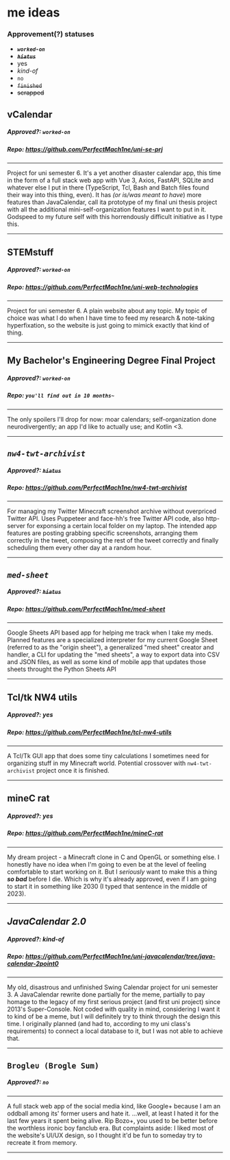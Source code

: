 # me ideas

### Approvement(?) statuses
* ***`worked-on`***
* ~~***`hiatus`***~~
* yes
* *kind-of*
* `no`
* ~~`finished`~~
* ~~scrapped~~

## vCalendar
##### Approved?: ***`worked-on`***
##### Repo: https://github.com/PerfectMach1ne/uni-se-prj

---

Project for uni semester 6. It's a yet another disaster calendar app, this time in the form of a full stack web app with Vue 3, Axios, FastAPI, SQLite and whatever else I put in there (TypeScript, Tcl, Bash and Batch files found their way into this thing, even). It has *(or is/was meant to have*) more features than JavaCalendar, call ita prototype of my final uni thesis project with all the additional mini-self-organization features I want to put in it. Godspeed to my future self with this horrendously difficult initiative as I type this.

---

## STEMstuff
##### Approved?: ***`worked-on`***
##### Repo: https://github.com/PerfectMach1ne/uni-web-technologies

---

Project for uni semester 6. A plain website about any topic. My topic of choice was what I do when I have time to feed my research & note-taking hyperfixation, so the website is just going to mimick exactly that kind of thing.

---

## My Bachelor's Engineering Degree Final Project
##### Approved?: ***`worked-on`***
##### Repo: *`you'll find out in 10 months~`*

---

The only spoilers I'll drop for now: moar calendars; self-organization done neurodivergently; an app I'd like to actually use; and Kotlin <3.

---

## ***`nw4-twt-archivist`***
##### Approved?: ~~***`hiatus`***~~
##### Repo: https://github.com/PerfectMach1ne/nw4-twt-archivist

---

For managing my Twitter Minecraft screenshot archive without overpriced Twitter API. Uses Puppeteer and face-hh's free Twitter API code, also http-server for exponsing a certain local folder on my laptop. The intended app features are posting grabbing specific screenshots, arranging them correctly in the tweet, composing the rest of the tweet correctly and finally scheduling them every other day at a random hour.

---

## ***`med-sheet`***
##### Approved?: ~~***`hiatus`***~~
##### Repo: https://github.com/PerfectMach1ne/med-sheet

---

Google Sheets API based app for helping me track when I take my meds. Planned features are a specialized interpreter for my current Google Sheet (referred to as the "origin sheet"), a generalized "med sheet" creator and handler, a CLI for updating the "med sheets", a way to export data into CSV and JSON files, as well as some kind of mobile app that updates those sheets throught the Python Sheets API

---

## Tcl/tk NW4 utils
##### Approved?: yes
##### Repo: https://github.com/PerfectMach1ne/tcl-nw4-utils

---

A Tcl/Tk GUI app that does some tiny calculations I sometimes need for organizing stuff in my Minecraft world.
Potential crossover with `nw4-twt-archivist` project once it is finished.

---

## mineC rat
##### Approved?: yes
##### Repo: https://github.com/PerfectMach1ne/mineC-rat

---

My dream project - a Minecraft clone in C and OpenGL or something else. I honestly have no idea when I'm going to even be at the level of feeling comfortable to start working on it. But I *seriously* want to make this a thing ***so bad*** before I die. Which is why it's already approved, even if I am going to start it in something like 2030 (I typed that sentence in the middle of 2023).

---

## *JavaCalendar 2.0*
##### Approved?: *kind-of*
##### Repo: https://github.com/PerfectMach1ne/uni-javacalendar/tree/java-calendar-2point0

---

My old, disastrous and unfinished Swing Calendar project for uni semester 3. A JavaCalendar rewrite done partially for the meme, partially to pay homage to the legacy of my first serious project (and first uni project) since 2013's Super-Console.
Not coded with quality in mind, considering I want it to kind of be a meme, but I will definitely try to think through the design this time.
I originally planned (and had to, according to my uni class's requirements) to connect a local database to it, but I was not able to achieve that.

---

## `Brogle∪ (Brogle Sum)`
##### Approved?: `no`

---

A full stack web app of the social media kind, like Google+ because I am an oddball among its' former users and hate it.
...well, at least I hated it for the last few years it spent being alive. Rip Bozo+, you used to be better before the worthless ironic boy fanclub era.
But complaints aside: I liked most of the website's UI/UX design, so I thought it'd be fun to someday try to recreate it from memory.

---
